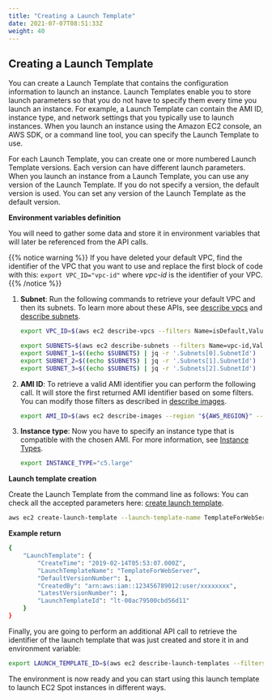 ```yaml
---
title: "Creating a Launch Template"
date: 2021-07-07T08:51:33Z
weight: 40
---
```


## Creating a Launch Template

You can create a Launch Template that contains the configuration
information to launch an instance. Launch Templates enable you to store
launch parameters so that you do not have to specify them every time you
launch an instance. For example, a Launch Template can contain the AMI
ID, instance type, and network settings that you typically use to launch
instances. When you launch an instance using the Amazon EC2 console, an
AWS SDK, or a command line tool, you can specify the Launch Template to
use.

For each Launch Template, you can create one or more numbered Launch Template versions. Each version can have different launch parameters. When you launch an instance from a Launch Template, you can use any version of the Launch Template. If you do not specify a version, the default version is used. You can set any version of the Launch Template as the default version.

**Environment variables definition**

You will need to gather some data and store it in environment variables that will later be referenced from the API calls.

{{% notice warning %}}
If you have deleted your default VPC, find the identifier of the VPC that you want to use and replace the first block of code with this: `export VPC_ID="vpc-id"` where *vpc-id* is the identifier of your VPC.
{{% /notice %}}

1. **Subnet**: Run the following commands to retrieve your default VPC and then its subnets.
    To learn more about these APIs, see [describe vpcs](https://docs.aws.amazon.com/cli/latest/reference/ec2/describe-vpcs.html) and [describe subnets](https://docs.aws.amazon.com/cli/latest/reference/ec2/describe-subnets.html).

    ```bash
    export VPC_ID=$(aws ec2 describe-vpcs --filters Name=isDefault,Values=true | jq -r '.Vpcs[0].VpcId')
    ```

    ```bash
    export SUBNETS=$(aws ec2 describe-subnets --filters Name=vpc-id,Values="${VPC_ID}")
    export SUBNET_1=$((echo $SUBNETS) | jq -r '.Subnets[0].SubnetId')
    export SUBNET_2=$((echo $SUBNETS) | jq -r '.Subnets[1].SubnetId')
    export SUBNET_3=$((echo $SUBNETS) | jq -r '.Subnets[2].SubnetId')
    ```

2. **AMI ID**: To retrieve a valid AMI identifier you can perform the following call. It will store the first returned AMI identifier based on some filters.
    You can modify those filters as described in [describe images](https://docs.aws.amazon.com/cli/latest/reference/ec2/describe-images.html).

    ```bash
    export AMI_ID=$(aws ec2 describe-images --region "${AWS_REGION}" --filters Name=owner-alias,Values=amazon Name=architecture,Values=x86_64 Name=name,Values=amzn2-ami-hvm* | jq -r '.Images[0].ImageId')
    ```

3. **Instance type**: Now you have to specify an instance type that is compatible with the chosen AMI. For
    more information, see [Instance
    Types](https://docs.aws.amazon.com/AWSEC2/latest/UserGuide/instance-types.html).

    ```bash
    export INSTANCE_TYPE="c5.large"
    ```

**Launch template creation**

Create the Launch Template from the command line as follows:
You can check all the accepted parameters here: [create launch template](https://docs.aws.amazon.com/cli/latest/reference/ec2/create-launch-template.html).

```bash
aws ec2 create-launch-template --launch-template-name TemplateForWebServer --version-description 1 --launch-template-data "{\"NetworkInterfaces\":[{\"DeviceIndex\":0,\"SubnetId\":\"${SUBNET_1}\"}],\"ImageId\":\"${AMI_ID}\",\"InstanceType\":\"${INSTANCE_TYPE}\"}"
```

**Example return**

```bash
{
    "LaunchTemplate": {
        "CreateTime": "2019-02-14T05:53:07.000Z",
        "LaunchTemplateName": "TemplateForWebServer",
        "DefaultVersionNumber": 1,
        "CreatedBy": "arn:aws:iam::123456789012:user/xxxxxxxx",
        "LatestVersionNumber": 1,
        "LaunchTemplateId": "lt-00ac79500cbd56d11"
    }
}
```

Finally, you are going to perform an additional API call to retrieve the identifier of the launch template that was just created and store it in and environment variable:

```bash
export LAUNCH_TEMPLATE_ID=$(aws ec2 describe-launch-templates --filters Name=launch-template-name,Values=TemplateForWebServer | jq -r '.LaunchTemplates[0].LaunchTemplateId')
```

The environment is now ready and you can start using this launch template to launch EC2 Spot instances in different ways.

